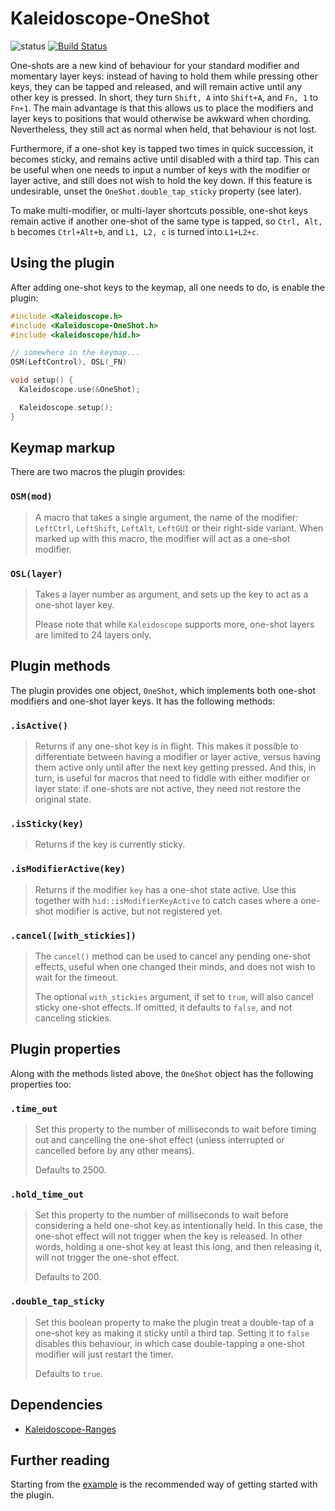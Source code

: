 # Kaleidoscope-OneShot

![status][st:stable] [![Build Status][travis:image]][travis:status]

 [travis:image]: https://travis-ci.org/keyboardio/Kaleidoscope-OneShot.svg?branch=master
 [travis:status]: https://travis-ci.org/keyboardio/Kaleidoscope-OneShot

 [st:stable]: https://img.shields.io/badge/stable-✔-black.svg?style=flat&colorA=44cc11&colorB=494e52
 [st:broken]: https://img.shields.io/badge/broken-X-black.svg?style=flat&colorA=e05d44&colorB=494e52
 [st:experimental]: https://img.shields.io/badge/experimental----black.svg?style=flat&colorA=dfb317&colorB=494e52

One-shots are a new kind of behaviour for your standard modifier and momentary
layer keys: instead of having to hold them while pressing other keys, they can
be tapped and released, and will remain active until any other key is pressed.
In short, they turn `Shift, A` into `Shift+A`, and `Fn, 1` to `Fn+1`. The main
advantage is that this allows us to place the modifiers and layer keys to
positions that would otherwise be awkward when chording. Nevertheless, they
still act as normal when held, that behaviour is not lost.

Furthermore, if a one-shot key is tapped two times in quick succession, it
becomes sticky, and remains active until disabled with a third tap. This can be
useful when one needs to input a number of keys with the modifier or layer
active, and still does not wish to hold the key down. If this feature is
undesirable, unset the `OneShot.double_tap_sticky` property (see later).

To make multi-modifier, or multi-layer shortcuts possible, one-shot keys remain
active if another one-shot of the same type is tapped, so `Ctrl, Alt, b` becomes
`Ctrl+Alt+b`, and `L1, L2, c` is turned into `L1+L2+c`.

## Using the plugin

After adding one-shot keys to the keymap, all one needs to do, is enable the
plugin:

```c++
#include <Kaleidoscope.h>
#include <Kaleidoscope-OneShot.h>
#include <kaleidoscope/hid.h>

// somewhere in the keymap...
OSM(LeftControl), OSL(_FN)

void setup() {
  Kaleidoscope.use(&OneShot);

  Kaleidoscope.setup();
}
```

## Keymap markup

There are two macros the plugin provides:

### `OSM(mod)`

> A macro that takes a single argument, the name of the modifier: `LeftCtrl`,
> `LeftShift`, `LeftAlt`, `LeftGUI` or their right-side variant. When marked up
> with this macro, the modifier will act as a one-shot modifier.

### `OSL(layer)`

> Takes a layer number as argument, and sets up the key to act as a one-shot
> layer key.
>
> Please note that while `Kaleidoscope` supports more, one-shot layers are
> limited to 24 layers only.

## Plugin methods

The plugin provides one object, `OneShot`, which implements both one-shot
modifiers and one-shot layer keys. It has the following methods:

### `.isActive()`

> Returns if any one-shot key is in flight. This makes it possible to
> differentiate between having a modifier or layer active, versus having them
> active only until after the next key getting pressed. And this, in turn, is
> useful for macros that need to fiddle with either modifier or layer state: if
> one-shots are not active, they need not restore the original state.

### `.isSticky(key)`

> Returns if the key is currently sticky.

### `.isModifierActive(key)`

> Returns if the modifier `key` has a one-shot state active. Use this together
> with `hid::isModifierKeyActive` to catch cases where a one-shot modifier is
> active, but not registered yet.

### `.cancel([with_stickies])`

> The `cancel()` method can be used to cancel any pending one-shot effects,
> useful when one changed their minds, and does not wish to wait for the
> timeout.
>
> The optional `with_stickies` argument, if set to `true`, will also cancel
> sticky one-shot effects. If omitted, it defaults to `false`, and not canceling
> stickies.

## Plugin properties

Along with the methods listed above, the `OneShot` object has the following
properties too:

### `.time_out`

> Set this property to the number of milliseconds to wait before timing out and
> cancelling the one-shot effect (unless interrupted or cancelled before by any
> other means).
>
> Defaults to 2500.

### `.hold_time_out`

> Set this property to the number of milliseconds to wait before considering a
> held one-shot key as intentionally held. In this case, the one-shot effect
> will not trigger when the key is released. In other words, holding a one-shot
> key at least this long, and then releasing it, will not trigger the one-shot
> effect.
>
> Defaults to 200.

### `.double_tap_sticky`

> Set this boolean property to make the plugin treat a double-tap of a one-shot
> key as making it sticky until a third tap. Setting it to `false` disables this
> behaviour, in which case double-tapping a one-shot modifier will just restart
> the timer.
>
> Defaults to `true`.

## Dependencies

* [Kaleidoscope-Ranges](https://github.com/keyboardio/Kaleidoscope-Ranges)

## Further reading

Starting from the [example][plugin:example] is the recommended way of getting
started with the plugin.

 [plugin:example]: https://github.com/keyboardio/Kaleidoscope-OneShot/blob/master/examples/OneShot/OneShot.ino
